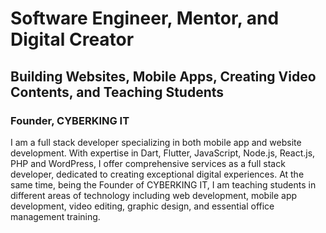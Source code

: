 # Software Engineer, Mentor, and Digital Creator

## Building Websites, Mobile Apps, Creating Video Contents, and Teaching Students

### Founder, CYBERKING IT

I am a full stack developer specializing in both mobile app and website development. With expertise in Dart, Flutter, JavaScript, Node.js, React.js, PHP and WordPress, I offer comprehensive services as a full stack developer, dedicated to creating exceptional digital experiences. At the same time, being the Founder of CYBERKING IT, I am teaching students in different areas of technology including web development, mobile app development, video editing, graphic design, and essential office management training.
